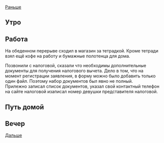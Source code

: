 [Раньше](2021.04.13.md)  
## Утро
## Работа
На обеденном перерыве сходил в магазин за тетрадкой. Кроме тетради взял ещё кофе на работу и бумажные полотенца для дома.

Позвонили с налоговой, сказали что необходимы дополнительные документы для получения налогового вычета. Дело в том, что на момент регистрации заявления, в форму можно было добавить только один файл. Поэтому набор документов был явно не полный.  
Прилежно записал список документов, указал свой контактный телефон на сайте налоговой изаписал номер девушки представителя налоговой.
## Путь домой
## Вечер
[Дальше](2021.04.15.md)
